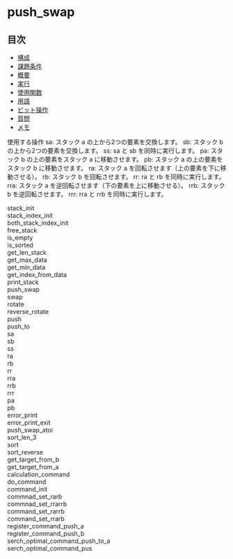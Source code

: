 # push_swap

## 目次
- [構成](#構成)
- [課題条件](#課題条件)
- [概要](#概要)
- [実行](#ビルドとクリーンコマンド)
- [使用関数](#使用関数)
- [用語](#用語)
- [ビット操作](#ビット操作)
- [質問](#質問)
- [メモ](#メモ)


使用する操作
sa: スタック a の上から2つの要素を交換します。
sb: スタック b の上から2つの要素を交換します。
ss: sa と sb を同時に実行します。
pa: スタック b の上の要素をスタック a に移動させます。
pb: スタック a の上の要素をスタック b に移動させます。
ra: スタック a を回転させます（上の要素を下に移動させる）。
rb: スタック b を回転させます。
rr: ra と rb を同時に実行します。
rra: スタック a を逆回転させます（下の要素を上に移動させる）。
rrb: スタック b を逆回転させます。
rrr: rra と rrb を同時に実行します。

stack_init  
stack_index_init  
both_stack_index_init  
free_stack  
is_empty  
is_sorted  
get_len_stack  
get_max_data  
get_min_data  
get_index_from_data  
print_stack  
push_swap  
swap  
rotate  
reverse_rotate  
push  
push_to  
sa  
sb  
ss  
ra  
rb  
rr  
rra  
rrb  
rrr  
pa  
pb  
        error_print  
        error_print_exit  
push_swap_atoi  
sort_len_3  
sort  
sort_reverse  
get_target_from_b  
get_target_from_a  
calculation_command  
do_command  
command_init  
commnad_set_rarb  
commnad_set_rrarrb  
command_set_rarrb  
command_set_rrarb  
register_command_push_a  
register_command_push_b  
serch_optimal_command_push_to_a  
serch_optimal_command_pus

